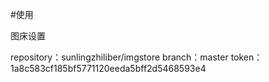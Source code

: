 #使用

图床设置

repository：sunlingzhiliber/imgstore
branch：master
token：1a8c583cf185bf5771120eeda5bff2d5468593e4